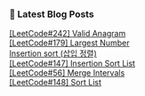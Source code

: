 

### 📕 Latest Blog Posts   

<a href ="https://gilbert9172.tistory.com/91"> [LeetCode#242] Valid Anagram </a> <br><a href ="https://gilbert9172.tistory.com/90"> [LeetCode#179] Largest Number </a> <br><a href ="https://gilbert9172.tistory.com/89"> Insertion sort (삽입 정렬) </a> <br><a href ="https://gilbert9172.tistory.com/88"> [LeetCode#147] Insertion Sort List </a> <br><a href ="https://gilbert9172.tistory.com/87"> [LeetCode#56] Merge Intervals </a> <br><a href ="https://gilbert9172.tistory.com/86"> [LeetCode#148] Sort List </a> <br>